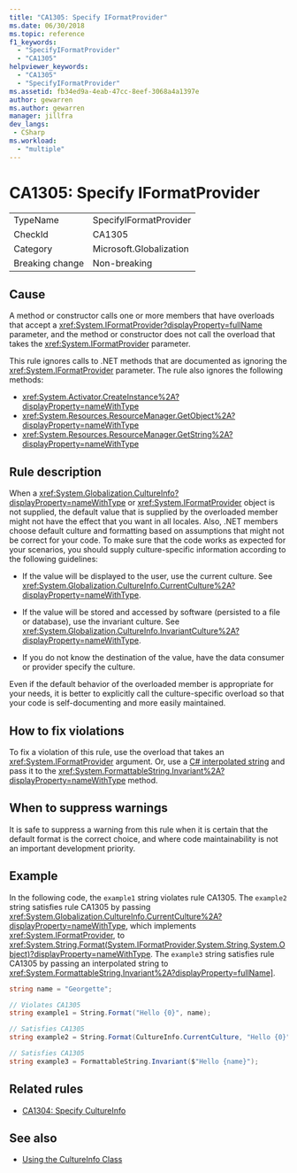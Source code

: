 ```yaml
---
title: "CA1305: Specify IFormatProvider"
ms.date: 06/30/2018
ms.topic: reference
f1_keywords:
  - "SpecifyIFormatProvider"
  - "CA1305"
helpviewer_keywords:
  - "CA1305"
  - "SpecifyIFormatProvider"
ms.assetid: fb34ed9a-4eab-47cc-8eef-3068a4a1397e
author: gewarren
ms.author: gewarren
manager: jillfra
dev_langs:
 - CSharp
ms.workload:
  - "multiple"
---
```

# CA1305: Specify IFormatProvider

|||
|-|-|
|TypeName|SpecifyIFormatProvider|
|CheckId|CA1305|
|Category|Microsoft.Globalization|
|Breaking change|Non-breaking|

## Cause

A method or constructor calls one or more members that have overloads that accept a <xref:System.IFormatProvider?displayProperty=fullName> parameter, and the method or constructor does not call the overload that takes the <xref:System.IFormatProvider> parameter.

This rule ignores calls to .NET methods that are documented as ignoring the <xref:System.IFormatProvider> parameter. The rule also ignores the following methods:

- <xref:System.Activator.CreateInstance%2A?displayProperty=nameWithType>
- <xref:System.Resources.ResourceManager.GetObject%2A?displayProperty=nameWithType>
- <xref:System.Resources.ResourceManager.GetString%2A?displayProperty=nameWithType>

## Rule description

When a <xref:System.Globalization.CultureInfo?displayProperty=nameWithType> or <xref:System.IFormatProvider> object is not supplied, the default value that is supplied by the overloaded member might not have the effect that you want in all locales. Also, .NET members choose default culture and formatting based on assumptions that might not be correct for your code. To make sure that the code works as expected for your scenarios, you should supply culture-specific information according to the following guidelines:

- If the value will be displayed to the user, use the current culture. See <xref:System.Globalization.CultureInfo.CurrentCulture%2A?displayProperty=nameWithType>.

- If the value will be stored and accessed by software (persisted to a file or database), use the invariant culture. See <xref:System.Globalization.CultureInfo.InvariantCulture%2A?displayProperty=nameWithType>.

- If you do not know the destination of the value, have the data consumer or provider specify the culture.

Even if the default behavior of the overloaded member is appropriate for your needs, it is better to explicitly call the culture-specific overload so that your code is self-documenting and more easily maintained.

## How to fix violations

To fix a violation of this rule, use the overload that takes an <xref:System.IFormatProvider> argument. Or, use a [C# interpolated string](/dotnet/csharp/tutorials/string-interpolation) and pass it to the <xref:System.FormattableString.Invariant%2A?displayProperty=nameWithType> method.

## When to suppress warnings

It is safe to suppress a warning from this rule when it is certain that the default format is the correct choice, and where code maintainability is not an important development priority.

## Example

In the following code, the `example1` string violates rule CA1305. The `example2` string satisfies rule CA1305 by passing <xref:System.Globalization.CultureInfo.CurrentCulture%2A?displayProperty=nameWithType>, which implements <xref:System.IFormatProvider>, to <xref:System.String.Format(System.IFormatProvider,System.String,System.Object)?displayProperty=nameWithType>. The `example3` string satisfies rule CA1305 by passing an interpolated string to <xref:System.FormattableString.Invariant%2A?displayProperty=fullName]>.

```csharp
string name = "Georgette";

// Violates CA1305
string example1 = String.Format("Hello {0}", name);

// Satisfies CA1305
string example2 = String.Format(CultureInfo.CurrentCulture, "Hello {0}", name);

// Satisfies CA1305
string example3 = FormattableString.Invariant($"Hello {name}");
```

## Related rules

- [CA1304: Specify CultureInfo](../code-quality/ca1304-specify-cultureinfo.md)

## See also

- [Using the CultureInfo Class](/dotnet/standard/globalization-localization/globalization#work-with-culture-specific-settings)